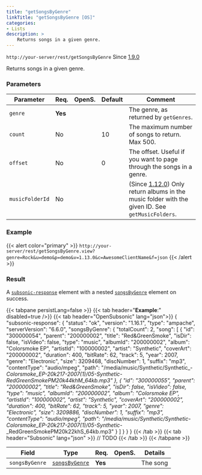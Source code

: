 ```yaml
---
title: "getSongsByGenre"
linkTitle: "getSongsByGenre [OS]"
categories:
- Lists
description: >
    Returns songs in a given genre.
---
```


`http://your-server/rest/getSongsByGenre` Since [1.9.0](../../subsonic-versions)

Returns songs in a given genre.

### Parameters

| Parameter | Req. | OpenS. | Default | Comment |
| --- | --- | --- | --- | --- |
| `genre` | **Yes** | |    | The genre, as returned by `getGenres`. |
| `count` | No  | | 10  | The maximum number of songs to return. Max 500. |
| `offset` | No  | | 0   | The offset. Useful if you want to page through the songs in a genre. |
| `musicFolderId` | No |  |    | (Since [1.12.0](../../subsonic-versions)) Only return albums in the music folder with the given ID. See `getMusicFolders`. |

### Example

{{< alert color="primary" >}} `http://your-server/rest/getSongsByGenre.view?genre=Rock&u=demo&p=demo&v=1.13.0&c=AwesomeClientName&f=json` {{< /alert >}}

### Result

A [`subsonic-response`](../../responses/subsonic-response) element with a nested [`songsByGenre`](../../responses/songsbygenre) element on success.

{{< tabpane persistLang=false >}}
{{< tab header="**Example**:" disabled=true />}}
{{< tab header="OpenSubsonic" lang="json">}}
{
    "subsonic-response": {
        "status": "ok",
        "version": "1.16.1",
        "type": "ampache",
        "serverVersion": "6.6.0",
        "songsByGenre": {
            "totalCount": 2,
            "song": [
                {
                    "id": "300000054",
                    "parent": "200000002",
                    "title": "Red&GreenSmoke",
                    "isDir": false,
                    "isVideo": false,
                    "type": "music",
                    "albumId": "200000002",
                    "album": "Colorsmoke EP",
                    "artistId": "100000002",
                    "artist": "Synthetic",
                    "coverArt": "200000002",
                    "duration": 400,
                    "bitRate": 62,
                    "track": 5,
                    "year": 2007,
                    "genre": "Electronic",
                    "size": 3209468,
                    "discNumber": 1,
                    "suffix": "mp3",
                    "contentType": "audio/mpeg",
                    "path": "/media/music/Synthetic/Synthetic_-_Colorsmoke_EP-20k217-2007(1)/05-Synthetic_-_RedGreenSmokePM20k44khM_64kb.mp3"
                },
                {
                    "id": "300000055",
                    "parent": "200000002",
                    "title": "Red&GreenSmoke",
                    "isDir": false,
                    "isVideo": false,
                    "type": "music",
                    "albumId": "200000002",
                    "album": "Colorsmoke EP",
                    "artistId": "100000002",
                    "artist": "Synthetic",
                    "coverArt": "200000002",
                    "duration": 400,
                    "bitRate": 62,
                    "track": 5,
                    "year": 2007,
                    "genre": "Electronic",
                    "size": 3209886,
                    "discNumber": 1,
                    "suffix": "mp3",
                    "contentType": "audio/mpeg",
                    "path": "/media/music/Synthetic/Synthetic_-_Colorsmoke_EP-20k217-2007(1)/05-Synthetic_-_RedGreenSmokePM20k22khS_64kb.mp3"
                }
            ]
        }
    }
}
{{< /tab >}}
{{< tab header="Subsonic" lang="json" >}}
// TODO
{{< /tab >}}
{{< /tabpane >}}

| Field |  Type | Req. | OpenS. | Details |
| --- | --- | --- | --- | --- |
| `songsByGenre` | [`songsByGenre`](../../responses/songsbygenre) | **Yes** |     | The song |
